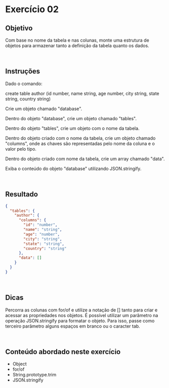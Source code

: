 # Exercício 02

## Objetivo

Com base no nome da tabela e nas colunas, monte uma estrutura de objetos para armazenar tanto a definição da tabela quanto os dados.

<br>

## Instruções

Dado o comando:

create table author (id number, name string, age number, city string, state string, country string)

Crie um objeto chamado "database".

Dentro do objeto "database", crie um objeto chamado "tables".

Dentro do objeto "tables", crie um objeto com o nome da tabela.

Dentro do objeto criado com o nome da tabela, crie um objeto chamado "columns", onde as chaves são representadas pelo nome da coluna e o valor pelo tipo.

Dentro do objeto criado com nome da tabela, crie um array chamado "data".

Exiba o conteúdo do objeto "database" utilizando JSON.stringify.

<br>

## Resultado

```json
{
  "tables": {
    "author": {
      "columns": {
        "id": "number",
        "name": "string",
        "age": "number",
        "city": "string",
        "state": "string",
        "country": "string"
      },
      "data": []
    }
  }
}
```

<br>

## Dicas

Percorra as colunas com for/of e utilize a notação de [] tanto para criar e acessar as propriedades nos objetos. É possível utilizar um parâmetro na operação JSON.stringify para formatar o objeto. Para isso, passe como terceiro parâmetro alguns espaços em branco ou o caracter tab.

<br>

## Conteúdo abordado neste exercício

- Object
- for/of
- String.prototype.trim
- JSON.stringify
